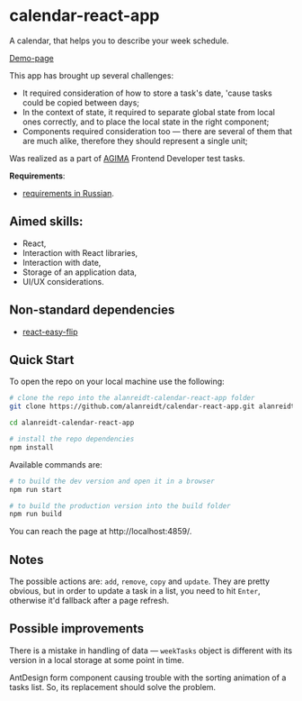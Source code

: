 # calendar-react-app
A calendar, that helps you to describe your week schedule.

[Demo-page](https://alanreidt.github.io/calendar-react-app/)

This app has brought up several challenges:
- It required consideration of how to store a task's date, 'cause tasks could be copied between days;
- In the context of state, it required to separate global state from local ones correctly, and to place the local state in the right component;
- Components required consideration too — there are several of them that are much alike, therefore they should represent a single unit;

Was realized as a part of [AGIMA](https://www.agima.ru/) Frontend Developer test tasks.

**Requirements**:
- [requirements in Russian](https://drive.google.com/file/d/1vlU_rxq_rifu6zqdm1ydGLX9ROdWlQar/view?usp=sharing).

## Aimed skills:
- React,
- Interaction with React libraries,
- Interaction with date,
- Storage of an application data,
- UI/UX considerations.

## Non-standard dependencies
- [react-easy-flip](https://github.com/jlkiri/react-easy-flip)

## Quick Start
To open the repo on your local machine use the following:
```bash
# clone the repo into the alanreidt-calendar-react-app folder
git clone https://github.com/alanreidt/calendar-react-app.git alanreidt-calendar-react-app

cd alanreidt-calendar-react-app

# install the repo dependencies
npm install
```

Available commands are:
```bash
# to build the dev version and open it in a browser
npm run start

# to build the production version into the build folder
npm run build
```

You can reach the page at http://localhost:4859/.

## Notes
The possible actions are: `add`, `remove`, `copy` and `update`. They are pretty obvious, but in order to update a task in a list, you need to hit `Enter`, otherwise it'd fallback after a page refresh.

## Possible improvements
There is a mistake in handling of data — `weekTasks` object is different with its version in a local storage at some point in time.

AntDesign form component causing trouble with the sorting animation of a tasks list. So, its replacement should solve the problem.
